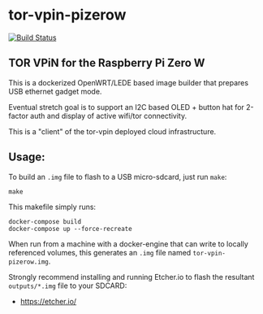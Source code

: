 # tor-vpin-pizerow

[![Build Status](https://travis-ci.org/sofwerx/tor-vpin-pizerow.svg?branch=master)](https://travis-ci.org/sofwerx/tor-vpin-pizerow)

## TOR VPiN for the Raspberry Pi Zero W

This is a dockerized OpenWRT/LEDE based image builder that prepares USB ethernet gadget mode.

Eventual stretch goal is to support an I2C based OLED + button hat for 2-factor auth and display of active wifi/tor connectivity.

This is a "client" of the tor-vpin deployed cloud infrastructure.

## Usage:

To build an `.img` file to flash to a USB micro-sdcard, just run `make`:

    make

This makefile simply runs:

    docker-compose build
    docker-compose up --force-recreate

When run from a machine with a docker-engine that can write to locally referenced volumes, this generates an `.img` file named `tor-vpin-pizerow.img`.

Strongly recommend installing and running Etcher.io to flash the resultant `outputs/*.img` file to your SDCARD:

- https://etcher.io/

